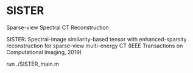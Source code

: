 # SISTER
Sparse-view Spectral CT Reconstruction

SISTER: Spectral-image similarity-based tensor with enhanced-sparsity reconstruction for sparse-view multi-energy CT (IEEE Transactions on Computational Imaging, 2019)

run ./SISTER_main.m
